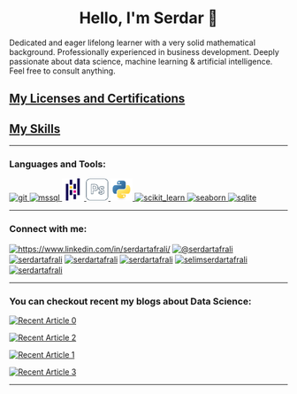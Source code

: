 <h1 align="center">Hello, I'm Serdar 👋</h1>  



<!--
**SerdarTafrali/SerdarTAFRALI** is a ✨ _special_ ✨ repository because its `README.md` (this file) appears on your GitHub profile.

-->

Dedicated and eager lifelong learner with a very solid mathematical background. Professionally experienced in business development. Deeply passionate about data science, machine learning & artificial intelligence. Feel free to consult anything.
<p><img align="right" src="https://komarev.com/ghpvc/?username=SerdarTafrali&style=flat-square&color=blue" alt=""/> </p>

## [My Licenses and Certifications](https://www.linkedin.com/in/serdartafrali/details/certifications/)
## [My Skills](https://www.linkedin.com/in/serdartafrali/details/skills/)

----

<h3 align="left">Languages and Tools:</h3>
<p align="left"> <a href="https://git-scm.com/" target="_blank" rel="noreferrer"> <img src="https://www.vectorlogo.zone/logos/git-scm/git-scm-icon.svg" alt="git" width="40" height="40"/> </a> <a href="https://www.microsoft.com/en-us/sql-server" target="_blank" rel="noreferrer"> <img src="https://www.svgrepo.com/show/303229/microsoft-sql-server-logo.svg" alt="mssql" width="40" height="40"/> </a> <a href="https://pandas.pydata.org/" target="_blank" rel="noreferrer"> <img src="https://raw.githubusercontent.com/devicons/devicon/2ae2a900d2f041da66e950e4d48052658d850630/icons/pandas/pandas-original.svg" alt="pandas" width="40" height="40"/> </a> <a href="https://www.photoshop.com/en" target="_blank" rel="noreferrer"> <img src="https://raw.githubusercontent.com/devicons/devicon/master/icons/photoshop/photoshop-line.svg" alt="photoshop" width="40" height="40"/> </a> <a href="https://www.python.org" target="_blank" rel="noreferrer"> <img src="https://raw.githubusercontent.com/devicons/devicon/master/icons/python/python-original.svg" alt="python" width="40" height="40"/> </a> <a href="https://scikit-learn.org/" target="_blank" rel="noreferrer"> <img src="https://upload.wikimedia.org/wikipedia/commons/0/05/Scikit_learn_logo_small.svg" alt="scikit_learn" width="40" height="40"/> </a> <a href="https://seaborn.pydata.org/" target="_blank" rel="noreferrer"> <img src="https://seaborn.pydata.org/_images/logo-mark-lightbg.svg" alt="seaborn" width="40" height="40"/> </a> <a href="https://www.sqlite.org/" target="_blank" rel="noreferrer"> <img src="https://www.vectorlogo.zone/logos/sqlite/sqlite-icon.svg" alt="sqlite" width="40" height="40"/> </a> </p>

----

<h3 align="left">Connect with me:</h3>
<p align="left">
<a href="https://www.linkedin.com/in/serdartafrali/" target="blank"><img align="center" src="https://raw.githubusercontent.com/rahuldkjain/github-profile-readme-generator/master/src/images/icons/Social/linked-in-alt.svg" alt="https://www.linkedin.com/in/serdartafrali/" height="30" width="40" /></a>
<a href="https://medium.com/@serdartafrali" target="blank"><img align="center" src="https://raw.githubusercontent.com/rahuldkjain/github-profile-readme-generator/master/src/images/icons/Social/medium.svg" alt="@serdartafrali" height="30" width="40" /></a>
<a href="https://www.kaggle.com/serdartafrali" target="blank"><img align="center" src="https://raw.githubusercontent.com/rahuldkjain/github-profile-readme-generator/master/src/images/icons/Social/kaggle.svg" alt="serdartafrali" height="30" width="40" /></a>
<a href="https://twitter.com/serdartafrali" target="blank"><img align="center" src="https://raw.githubusercontent.com/rahuldkjain/github-profile-readme-generator/master/src/images/icons/Social/twitter.svg" alt="serdartafrali" height="30" width="40" /></a>
<a href="https://www.hackerrank.com/serdartafrali" target="blank"><img align="center" src="https://raw.githubusercontent.com/rahuldkjain/github-profile-readme-generator/master/src/images/icons/Social/hackerrank.svg" alt="serdartafrali" height="30" width="40" /></a>
<a href="https://www.leetcode.com/selimserdartafrali" target="blank"><img align="center" src="https://raw.githubusercontent.com/rahuldkjain/github-profile-readme-generator/master/src/images/icons/Social/leet-code.svg" alt="selimserdartafrali" height="30" width="40" /></a>
<a href="https://www.instagram.com/serdartafrali" target="blank"><img align="center" src="https://raw.githubusercontent.com/rahuldkjain/github-profile-readme-generator/master/src/images/icons/Social/instagram.svg" alt="serdartafrali" height="30" width="40" /></a>

</p>

----

### You can checkout recent my blogs about Data Science: 

 <a target="_blank" href="https://github-readme-medium-recent-article.vercel.app/medium/@serdartafrali/0"><img src="https://github-readme-medium-recent-article.vercel.app/medium/@serdartafrali/0" alt="Recent Article 0"> 
 
  <a target="_blank" href="https://github-readme-medium-recent-article.vercel.app/medium/@serdartafrali/0"><img src="https://github-readme-medium-recent-article.vercel.app/medium/@serdartafrali/2" alt="Recent Article 2"> 
 
 <a target="_blank" href="https://github-readme-medium-recent-article.vercel.app/medium/@serdartafrali/0"><img src="https://github-readme-medium-recent-article.vercel.app/medium/@serdartafrali/1" alt="Recent Article 1"> 
   
   <a target="_blank" href="https://github-readme-medium-recent-article.vercel.app/medium/@serdartafrali/0"><img src="https://github-readme-medium-recent-article.vercel.app/medium/@serdartafrali/3" alt="Recent Article 3"> 
  
----
